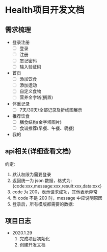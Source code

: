 # Health项目开发文档

## 需求梳理

+ 登录注册
	- [ ] 登录
	- [ ] 注册
	- [ ] 忘记密码
	- [ ] 输入验证码
+ 首页
	- [ ] 添加饮食
	- [ ] 添加运动
	- [ ] 自定义食物
	- [ ] 营养金字塔(搁置)
+ 体重记录
	- [ ] 7天/30天/全部记录及折线图展示
+ 推荐饮食
	- [ ] 膳食结构(金字塔图片)
	- [ ] 食谱推荐(早餐、午餐、晚餐)
+ 我的

## api相关(详细查看文档)

约定:

1. 默认权限为需要登录
2. 返回统一为 json 数据，格式为:{code:xxx,message:xxx,result:xxx,data:xxx}
3. code 为 200，表示请求成功，其他表示异常
4. 当 code 不是 200 时，message 中应说明原因
5. 登录后，所有模版都需要的数据:

## 项目日志

+ 2020.1.29
	1. 完成项目初始化
	2. 创建开发文档